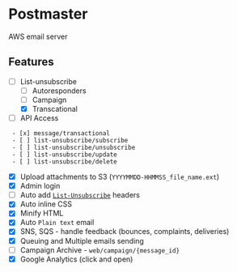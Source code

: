 # Postmaster

AWS email server

## Features

- [ ] List-unsubscribe
  - [ ] Autoresponders
  - [ ] Campaign
  - [x] Transcational
- [ ] API Access  

 ```
  - [x] message/transactional
  - [ ] list-unsubscribe/subscribe
  - [ ] list-unsubscribe/unsubscribe
  - [ ] list-unsubscribe/update
  - [ ] list-unsubscribe/delete
 ```
 
- [x] Upload attachments to S3 (`YYYYMMDD-HHMMSS_file_name.ext`)
- [x] Admin login
- [ ] Auto add [`List-Unsubscribe`](http://www.list-unsubscribe.com/) headers
- [x] Auto inline CSS
- [x] Minify HTML
- [x] Auto `Plain text` email
- [x] SNS, SQS - handle feedback (bounces, complaints, deliveries)
- [x] Queuing and Multiple emails sending
- [ ] Campaign Archive - `web/campaign/{message_id}`
- [x] Google Analytics (click and open)
